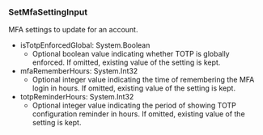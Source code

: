 ### SetMfaSettingInput
MFA settings to update for an account.

- isTotpEnforcedGlobal: System.Boolean
  - Optional boolean value indicating whether TOTP is globally enforced. If omitted, existing value of the setting is kept.
- mfaRememberHours: System.Int32
  - Optional integer value indicating the time of remembering the MFA login in hours. If omitted, existing value of the setting is kept.
- totpReminderHours: System.Int32
  - Optional integer value indicating the period of showing TOTP configuration reminder in hours. If omitted, existing value of the setting is kept.
